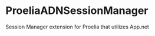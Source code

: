 ProeliaADNSessionManager
========================

Session Manager extension for Proelia that utilizes App.net
